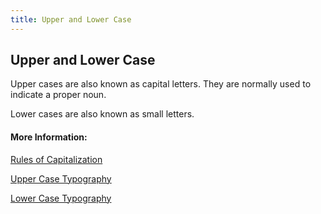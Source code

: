 ```yaml
---
title: Upper and Lower Case
---
```

## Upper and Lower Case

Upper cases are also known as capital letters. They are normally used to indicate a proper noun. 

Lower cases are also known as small letters. 

#### More Information:

<a href="http://www.grammarbook.com/punctuation/capital.asp">Rules of Capitalization</a>

<a href="https://typedecon.com/blogs/type-glossary/uppercase/">Upper Case Typography</a>

<a href="https://typedecon.com/blogs/type-glossary/lowercase/">Lower Case Typography</a>


